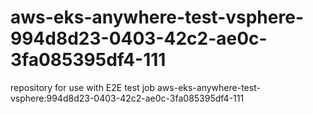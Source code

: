 # aws-eks-anywhere-test-vsphere-994d8d23-0403-42c2-ae0c-3fa085395df4-111
repository for use with E2E test job aws-eks-anywhere-test-vsphere:994d8d23-0403-42c2-ae0c-3fa085395df4-111

